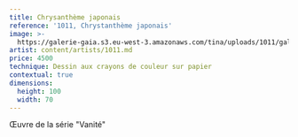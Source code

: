 ```yaml
---
title: Chrysanthème japonais
reference: '1011, Chrystanthème japonais'
image: >-
  https://galerie-gaia.s3.eu-west-3.amazonaws.com/tina/uploads/1011/galerie-gaia-1011-vanite-chrysantheme-japonnais.jpg
artist: content/artists/1011.md
price: 4500
technique: Dessin aux crayons de couleur sur papier
contextual: true
dimensions:
  height: 100
  width: 70
---
```


Œuvre de la série "Vanité"
